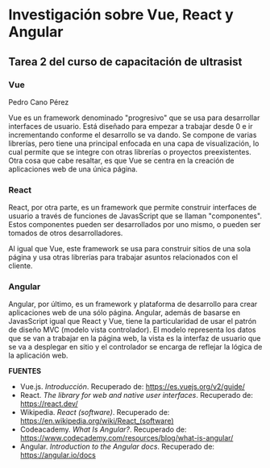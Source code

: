 # Investigación sobre Vue, React y Angular

## Tarea 2 del curso de capacitación de ultrasist

### Vue

Pedro Cano Pérez

Vue es un framework denominado "progresivo" que se usa para desarrollar interfaces de usuario. Está diseñado para empezar a trabajar desde 0 e ir incrementando conforme el desarrollo se va dando. Se compone de varias librerías, pero tiene una principal enfocada en una capa de visualización, lo cual permite que se integre con otras librerías o proyectos preexistentes. Otra cosa que cabe resaltar, es que Vue se centra en la creación de aplicaciones web de una única página.

### React
React, por otra parte, es un framework que permite construir interfaces de usuario a través de funciones de JavasScript que se llaman "componentes". Estos componentes pueden ser desarrollados por uno mismo, o pueden ser tomados de otros desarrolladores.

Al igual que Vue, este framework se usa para construir sitios de una sola página y usa otras librerías para trabajar asuntos relacionados con el cliente. 


### Angular
Angular, por último, es un framework y plataforma de desarrollo para crear aplicaciones web de una sólo página. Angular, además de basarse en JavasScript igual que React y Vue, tiene la particularidad de usar el patrón de diseño MVC (modelo vista controlador). El modelo representa los datos que se van a trabajar en la página web, la vista es la interfaz de usuario que se va a desplegar en sitio y el controlador se encarga de reflejar la lógica de la aplicación web. 


**FUENTES**
- Vue.js. _Introducción_. Recuperado de: https://es.vuejs.org/v2/guide/
- React. _The library for web and native user interfaces_. Recuperado de: https://react.dev/
- Wikipedia. _React (software)_. Recuperado de: https://en.wikipedia.org/wiki/React_(software)
- Codeacademy. _What Is Angular?_. Recuperado de: https://www.codecademy.com/resources/blog/what-is-angular/
- Angular. _Introduction to the Angular docs_. Recuperado de: https://angular.io/docs